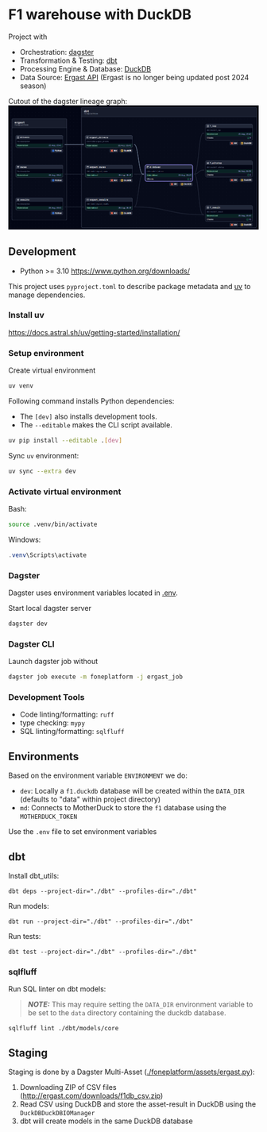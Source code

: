# F1 warehouse with DuckDB

Project with
* Orchestration: [dagster](https://docs.dagster.io/)
* Transformation & Testing: [dbt](https://docs.getdbt.com/)
* Processing Engine & Database: [DuckDB](https://duckdb.org/)
* Data Source: [Ergast API](http://ergast.com/mrd/) (Ergast is no longer being updated post 2024 season)

Cutout of the dagster lineage graph:
![alt text](docs/dagster_lineage.png "dagster lineage")

## Development

* Python >= 3.10 https://www.python.org/downloads/

This project uses `pyproject.toml` to describe package metadata and [uv](https://github.com/astral-sh/uv) to manage dependencies.

### Install uv

https://docs.astral.sh/uv/getting-started/installation/

### Setup environment

Create virtual environment
```bash
uv venv
```

Following command installs Python dependencies:
* The `[dev]` also installs development tools.
* The `--editable` makes the CLI script available.
```bash
uv pip install --editable .[dev]
```

Sync `uv` environment:
```bash
uv sync --extra dev
```

### Activate virtual environment

Bash:
```bash
source .venv/bin/activate
```

Windows:
```powershell
.venv\Scripts\activate
```

### Dagster

Dagster uses environment variables located in [.env](.env).

Start local dagster server
```bash
dagster dev
```

### Dagster CLI

Launch dagster job without
```bash
dagster job execute -m foneplatform -j ergast_job
```

### Development Tools

* Code linting/formatting: `ruff`
* type checking: `mypy`
* SQL linting/formatting: `sqlfluff`


## Environments

Based on the environment variable `ENVIRONMENT` we do:

* `dev`: Locally a `f1.duckdb` database will be created within the `DATA_DIR` (defaults to "data" within project directory)
* `md`: Connects to MotherDuck to store the `f1` database using the `MOTHERDUCK_TOKEN`

Use the `.env` file to set environment variables


## dbt

Install dbt_utils:
```
dbt deps --project-dir="./dbt" --profiles-dir="./dbt"
```

Run models:
```
dbt run --project-dir="./dbt" --profiles-dir="./dbt"
```

Run tests:
```
dbt test --project-dir="./dbt" --profiles-dir="./dbt"
```

### sqlfluff

Run SQL linter on dbt models:
> **_NOTE:_** This may require setting the `DATA_DIR` environment variable to be set to the `data` directory containing the duckdb database.
```
sqlfluff lint ./dbt/models/core
```

## Staging

Staging is done by a Dagster Multi-Asset ([./foneplatform/assets/ergast.py](./foneplatform/assets/ergast.py)):
1. Downloading ZIP of CSV files (http://ergast.com/downloads/f1db_csv.zip)
1. Read CSV using DuckDB and store the asset-result in DuckDB using the `DuckDBDuckDBIOManager`
1. dbt will create models in the same DuckDB database
